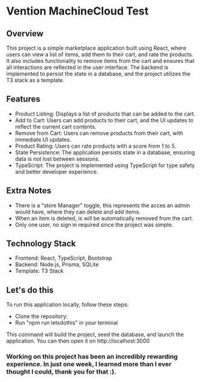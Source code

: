 # Vention MachineCloud Test #

## Overview ##

This project is a simple marketplace application built using React, where users can view a list of items, add them to their cart, and rate the products. It also includes functionality to remove items from the cart and ensures that all interactions are reflected in the user interface. The backend is implemented to persist the state in a database, and the project utilizes the T3 stack as a template.

## Features ##

- Product Listing: Displays a list of products that can be added to the cart.
- Add to Cart: Users can add products to their cart, and the UI updates to reflect the current cart contents.
- Remove from Cart: Users can remove products from their cart, with immediate UI updates.
- Product Rating: Users can rate products with a score from 1 to 5.
- State Persistence: The application persists state in a database, ensuring data is not lost between sessions.
- TypeScript: The project is implemented using TypeScript for type safety and better developer experience. 

## Extra Notes ##

- There is a "store Manager" toggle, this represents the acces an admin would have, where they can delete and add items. 
- When an item is deleted, is will be automatically removed from the cart. 
- Only one user, no sign in required since the project was simple. 

## Technology Stack ##

- Frontend: React, TypeScript, Bootstrap
- Backend: Node.js, Prisma, SQLite
- Template: T3 Stack

## Let's do this ##

To run this application locally, follow these steps:

- Clone the repository:
- Run "npm run letsdothis" in your terminal

This command will build the project, seed the database, and launch the application. You can then open it on http://localhost:3000 

### Working on this project has been an incredibly rewarding experience. In just one week, I learned more than I ever thought I could, thank you for that :). ###
